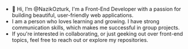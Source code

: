 - 👋 Hi, I’m @NazikOzturk, I'm a Front-End Developer with a passion for building beautiful, user-friendly web applications.
- I am a person who loves learning and growing. I have strong communication skills, which makes me successful in group projects.
- If you're interested in collaborating, or just geeking out over front-end topics, feel free to reach out or explore my repositories.
